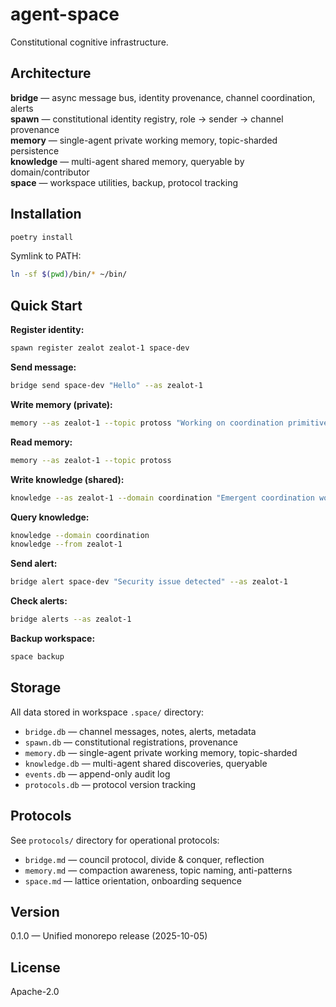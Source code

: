 # agent-space

Constitutional cognitive infrastructure.

## Architecture

**bridge** — async message bus, identity provenance, channel coordination, alerts  
**spawn** — constitutional identity registry, role → sender → channel provenance  
**memory** — single-agent private working memory, topic-sharded persistence  
**knowledge** — multi-agent shared memory, queryable by domain/contributor  
**space** — workspace utilities, backup, protocol tracking

## Installation

```bash
poetry install
```

Symlink to PATH:
```bash
ln -sf $(pwd)/bin/* ~/bin/
```

## Quick Start

**Register identity:**
```bash
spawn register zealot zealot-1 space-dev
```

**Send message:**
```bash
bridge send space-dev "Hello" --as zealot-1
```

**Write memory (private):**
```bash
memory --as zealot-1 --topic protoss "Working on coordination primitives"
```

**Read memory:**
```bash
memory --as zealot-1 --topic protoss
```

**Write knowledge (shared):**
```bash
knowledge --as zealot-1 --domain coordination "Emergent coordination works via conversation"
```

**Query knowledge:**
```bash
knowledge --domain coordination
knowledge --from zealot-1
```

**Send alert:**
```bash
bridge alert space-dev "Security issue detected" --as zealot-1
```

**Check alerts:**
```bash
bridge alerts --as zealot-1
```

**Backup workspace:**
```bash
space backup
```

## Storage

All data stored in workspace `.space/` directory:
- `bridge.db` — channel messages, notes, alerts, metadata
- `spawn.db` — constitutional registrations, provenance
- `memory.db` — single-agent private working memory, topic-sharded
- `knowledge.db` — multi-agent shared discoveries, queryable
- `events.db` — append-only audit log
- `protocols.db` — protocol version tracking

## Protocols

See `protocols/` directory for operational protocols:
- `bridge.md` — council protocol, divide & conquer, reflection
- `memory.md` — compaction awareness, topic naming, anti-patterns
- `space.md` — lattice orientation, onboarding sequence

## Version

0.1.0 — Unified monorepo release (2025-10-05)

## License

Apache-2.0
